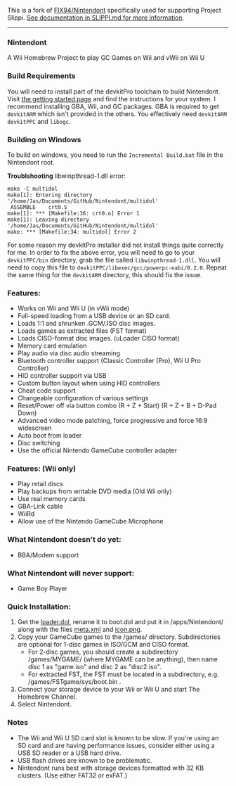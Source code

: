 This is a fork of [FIX94/Nintendont](https://github.com/FIX94/Nintendont) specifically
used for supporting Project Slippi. [See documentation in SLIPPI.md for more information](SLIPPI.md).

-------------------------------------------

### Nintendont
A Wii Homebrew Project to play GC Games on Wii and vWii on Wii U

### Build Requirements
You will need to install part of the devkitPro toolchain to build Nintendont. Visit [the getting started page](https://devkitpro.org/wiki/Getting_Started) and find the instructions for your system. I recommend installing GBA, Wii, and GC packages. GBA is required to get `devkitARM` which isn't provided in the others. You effectively need `devkitARM` `devkitPPC` and `libogc`.

### Building on Windows
To build on windows, you need to run the `Incremental Build.bat` file in the Nintendont root.

**Troublshooting**
libwinpthread-1.dll error:
```
make -C multidol
make[1]: Entering directory '/home/Jas/Documents/GitHub/Nintendont/multidol'
 ASSEMBLE    crt0.S
make[1]: *** [Makefile:36: crt0.o] Error 1
make[1]: Leaving directory '/home/Jas/Documents/GitHub/Nintendont/multidol'
make: *** [Makefile:34: multidol] Error 2
```
For some reason my devkitPro installer did not install things quite correctly for me. In order to fix the above error, you will need to go to your `devkitPPC/bin` directory, grab the file called `libwinpthread-1.dll`. You will need to copy this file to `devkitPPC/libexec/gcc/powerpc-eabi/8.2.0`. Repeat the same thing for the `devkitARM` directory, this should fix the issue.

### Features:
* Works on Wii and Wii U (in vWii mode)
* Full-speed loading from a USB device or an SD card.
* Loads 1:1 and shrunken .GCM/.ISO disc images.
* Loads games as extracted files (FST format)
* Loads CISO-format disc images. (uLoader CISO format)
* Memory card emulation
* Play audio via disc audio streaming
* Bluetooth controller support (Classic Controller (Pro), Wii U Pro Controller)
* HID controller support via USB
* Custom button layout when using HID controllers
* Cheat code support
* Changeable configuration of various settings
* Reset/Power off via button combo (R + Z + Start) (R + Z + B + D-Pad Down)
* Advanced video mode patching, force progressive and force 16:9 widescreen
* Auto boot from loader
* Disc switching
* Use the official Nintendo GameCube controller adapter

### Features: (Wii only)
* Play retail discs
* Play backups from writable DVD media (Old Wii only)
* Use real memory cards
* GBA-Link cable
* WiiRd
* Allow use of the Nintendo GameCube Microphone

### What Nintendont doesn't do yet:
* BBA/Modem support

### What Nintendont will never support:
* Game Boy Player

### Quick Installation:
1. Get the [loader.dol](loader/loader.dol?raw=true), rename it to boot.dol and put it in /apps/Nintendont/ along with the files [meta.xml](nintendont/meta.xml?raw=true) and [icon.png](nintendont/icon.png?raw=true).
2. Copy your GameCube games to the /games/ directory. Subdirectories are optional for 1-disc games in ISO/GCM and CISO format.
   * For 2-disc games, you should create a subdirectory /games/MYGAME/ (where MYGAME can be anything), then name disc 1 as "game.iso" and disc 2 as "disc2.iso".
   * For extracted FST, the FST must be located in a subdirectory, e.g. /games/FSTgame/sys/boot.bin .
3. Connect your storage device to your Wii or Wii U and start The Homebrew Channel.
4. Select Nintendont.

### Notes
* The Wii and Wii U SD card slot is known to be slow. If you're using an SD card and are having performance issues, consider either using a USB SD reader or a USB hard drive.
* USB flash drives are known to be problematic.
* Nintendont runs best with storage devices formatted with 32 KB clusters. (Use either FAT32 or exFAT.)
